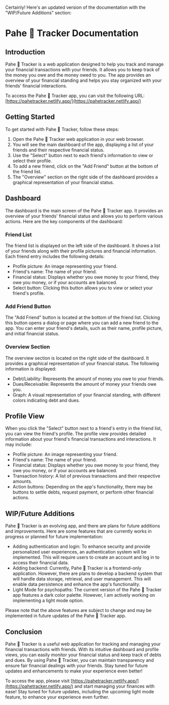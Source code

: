 Certainly! Here's an updated version of the documentation with the "WIP/Future Additions" section:

# Pahe 💸 Tracker Documentation

## Introduction

Pahe 💸 Tracker is a web application designed to help you track and manage your financial transactions with your friends. It allows you to keep track of the money you owe and the money owed to you. The app provides an overview of your financial standing and helps you stay organized with your friends' financial interactions.

To access the Pahe 💸 Tracker app, you can visit the following URL: [https://pahetracker.netlify.app/](https://pahetracker.netlify.app/)

## Getting Started

To get started with Pahe 💸 Tracker, follow these steps:

1. Open the Pahe 💸 Tracker web application in your web browser.
2. You will see the main dashboard of the app, displaying a list of your friends and their respective financial status.
3. Use the "Select" button next to each friend's information to view or select their profile.
4. To add a new friend, click on the "Add Friend" button at the bottom of the friend list.
5. The "Overview" section on the right side of the dashboard provides a graphical representation of your financial status.

## Dashboard

The dashboard is the main screen of the Pahe 💸 Tracker app. It provides an overview of your friends' financial status and allows you to perform various actions. Here are the key components of the dashboard:

### Friend List

The friend list is displayed on the left side of the dashboard. It shows a list of your friends along with their profile pictures and financial information. Each friend entry includes the following details:

- Profile picture: An image representing your friend.
- Friend's name: The name of your friend.
- Financial status: Displays whether you owe money to your friend, they owe you money, or if your accounts are balanced.
- Select button: Clicking this button allows you to view or select your friend's profile.

### Add Friend Button

The "Add Friend" button is located at the bottom of the friend list. Clicking this button opens a dialog or page where you can add a new friend to the app. You can enter your friend's details, such as their name, profile picture, and initial financial status.

### Overview Section

The overview section is located on the right side of the dashboard. It provides a graphical representation of your financial status. The following information is displayed:

- Debt/Liability: Represents the amount of money you owe to your friends.
- Dues/Receivable: Represents the amount of money your friends owe you.
- Graph: A visual representation of your financial standing, with different colors indicating debt and dues.

## Profile View

When you click the "Select" button next to a friend's entry in the friend list, you can view the friend's profile. The profile view provides detailed information about your friend's financial transactions and interactions. It may include:

- Profile picture: An image representing your friend.
- Friend's name: The name of your friend.
- Financial status: Displays whether you owe money to your friend, they owe you money, or if your accounts are balanced.
- Transaction history: A list of previous transactions and their respective amounts.
- Action buttons: Depending on the app's functionality, there may be buttons to settle debts, request payment, or perform other financial actions.

## WIP/Future Additions

Pahe 💸 Tracker is an evolving app, and there are plans for future additions and improvements. Here are some features that are currently works in progress or planned for future implementation:

- Adding authentication and login: To enhance security and provide personalized user experiences, an authentication system will be implemented. This will require users to create an account and log in to access their financial data.
- Adding backend: Currently, Pahe 💸 Tracker is a frontend-only application. However, there are plans to develop a backend system that will handle data storage, retrieval, and user management. This will enable data persistence and enhance the app's functionality.
- Light Mode for psychopaths: The current version of the Pahe 💸 Tracker app features a dark color palette. However, I am actively working on implementing a light mode option.

Please note that the above features are subject to change and may be implemented in future updates of the Pahe 💸 Tracker app.

## Conclusion

Pahe 💸 Tracker is a useful web application for tracking and managing your financial transactions with friends. With its intuitive dashboard and profile views, you can easily monitor your financial status and keep track of debts and dues. By using Pahe 💸 Tracker, you can maintain transparency and ensure fair financial dealings with your friends. Stay tuned for future updates and enhancements to make your experience even better!

To access the app, please visit [https://pahetracker.netlify.app/](https://pahetracker.netlify.app/) and start managing your finances with ease! Stay tuned for future updates, including the upcoming light mode feature, to enhance your experience even further.
